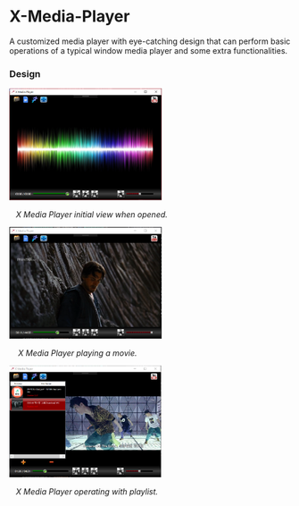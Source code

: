 # X-Media-Player
A customized media player with eye-catching design that can perform basic operations of a typical window media player and some extra functionalities.
### Design
<img src="https://github.com/minhducubc97/X-Media-Player/blob/master/Design/InitialView.PNG" height="200"/>

&nbsp;&nbsp;&nbsp;*X Media Player initial view when opened.*

<img src="https://github.com/minhducubc97/X-Media-Player/blob/master/Design/InAction.PNG" height="200"/>

&nbsp;&nbsp;&nbsp;&nbsp;*X Media Player playing a movie.*

<img src="https://github.com/minhducubc97/X-Media-Player/blob/master/Design/Playlist.PNG" height="200"/>

&nbsp;&nbsp;&nbsp;*X Media Player operating with playlist.*

